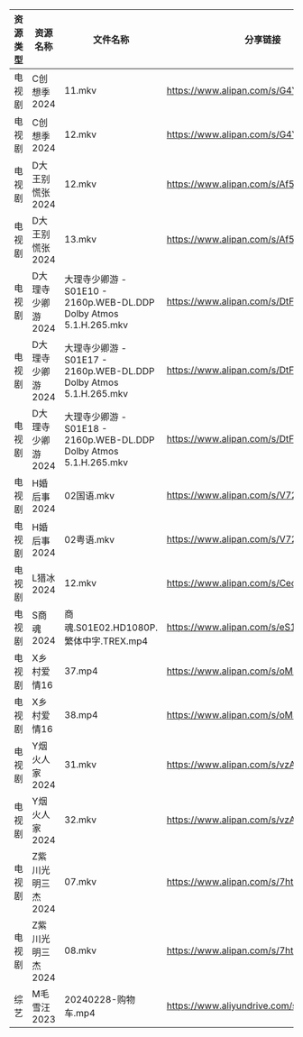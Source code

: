 | 资源类型 | 资源名称        | 文件名称                                                         | 分享链接                                      | 更新时间                |
| ---- | ----------- | ------------------------------------------------------------ | ----------------------------------------- | ------------------- |
| 电视剧  | C创想季2024    | 11.mkv                                                       | https://www.alipan.com/s/G4Yw7gjKeyR      | 2024-02-28 00:05:04 |
| 电视剧  | C创想季2024    | 12.mkv                                                       | https://www.alipan.com/s/G4Yw7gjKeyR      | 2024-02-28 00:05:04 |
| 电视剧  | D大王别慌张2024  | 12.mkv                                                       | https://www.alipan.com/s/Af5PedpkbR9      | 2024-02-28 21:05:18 |
| 电视剧  | D大王别慌张2024  | 13.mkv                                                       | https://www.alipan.com/s/Af5PedpkbR9      | 2024-02-28 21:05:18 |
| 电视剧  | D大理寺少卿游2024 | 大理寺少卿游 - S01E10 - 2160p.WEB-DL.DDP Dolby Atmos 5.1.H.265.mkv | https://www.alipan.com/s/DtFeofBQeqL      | 2024-02-28 21:05:21 |
| 电视剧  | D大理寺少卿游2024 | 大理寺少卿游 - S01E17 - 2160p.WEB-DL.DDP Dolby Atmos 5.1.H.265.mkv | https://www.alipan.com/s/DtFeofBQeqL      | 2024-02-28 21:05:21 |
| 电视剧  | D大理寺少卿游2024 | 大理寺少卿游 - S01E18 - 2160p.WEB-DL.DDP Dolby Atmos 5.1.H.265.mkv | https://www.alipan.com/s/DtFeofBQeqL      | 2024-02-28 21:05:21 |
| 电视剧  | H婚后事2024    | 02国语.mkv                                                     | https://www.alipan.com/s/V721tmW61zo      | 2024-02-28 00:05:18 |
| 电视剧  | H婚后事2024    | 02粤语.mkv                                                     | https://www.alipan.com/s/V721tmW61zo      | 2024-02-28 00:05:18 |
| 电视剧  | L猎冰2024     | 12.mkv                                                       | https://www.alipan.com/s/CecTY7MTuip      | 2024-02-28 13:40:05 |
| 电视剧  | S商魂2024     | 商魂.S01E02.HD1080P.繁体中字.TREX.mp4                              | https://www.alipan.com/s/eS1JKAJMMwN      | 2024-02-28 21:05:43 |
| 电视剧  | X乡村爱情16     | 37.mp4                                                       | https://www.alipan.com/s/oMStE9quLfY      | 2024-02-28 21:05:46 |
| 电视剧  | X乡村爱情16     | 38.mp4                                                       | https://www.alipan.com/s/oMStE9quLfY      | 2024-02-28 21:05:46 |
| 电视剧  | Y烟火人家2024   | 31.mkv                                                       | https://www.alipan.com/s/vzAjSw8HzrT      | 2024-02-28 21:05:52 |
| 电视剧  | Y烟火人家2024   | 32.mkv                                                       | https://www.alipan.com/s/vzAjSw8HzrT      | 2024-02-28 21:05:52 |
| 电视剧  | Z紫川光明三杰2024 | 07.mkv                                                       | https://www.alipan.com/s/7ht2ropYjFX      | 2024-02-28 21:05:59 |
| 电视剧  | Z紫川光明三杰2024 | 08.mkv                                                       | https://www.alipan.com/s/7ht2ropYjFX      | 2024-02-28 21:05:59 |
| 综艺   | M毛雪汪2023    | 20240228-购物车.mp4                                             | https://www.aliyundrive.com/s/asPqfgPRqAg | 2024-02-28 21:06:26 |
